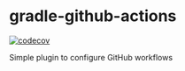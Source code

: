 # gradle-github-actions

[![codecov](https://codecov.io/gh/nicolasfara/gradle-github-actions/branch/master/graph/badge.svg?token=NCRDCA7SGX)](https://codecov.io/gh/nicolasfara/gradle-github-actions)

Simple plugin to configure GitHub workflows